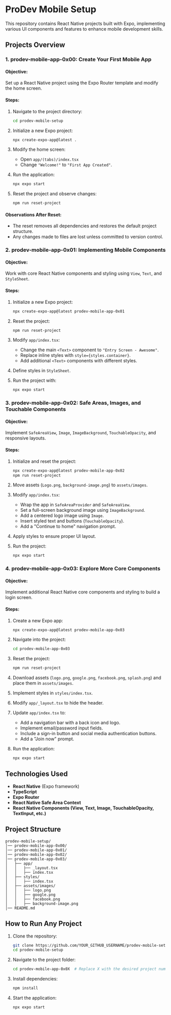 # ProDev Mobile Setup

This repository contains React Native projects built with Expo, implementing various UI components and features to enhance mobile development skills.  

## Projects Overview

### 1. prodev-mobile-app-0x00: Create Your First Mobile App

#### Objective:

Set up a React Native project using the Expo Router template and modify the home screen.  

#### Steps:
1. Navigate to the project directory:  

   ```sh
   cd prodev-mobile-setup
   ```

2. Initialize a new Expo project:  

   ```sh
   npx create-expo-app@latest .
   ```

3. Modify the home screen:  
   - Open `app/(tabs)/index.tsx`
   - Change `"Welcome!"` to `"First App Created"`.  

4. Run the application:  

   ```sh
   npx expo start
   ```

5. Reset the project and observe changes:  

   ```sh
   npm run reset-project
   ```

#### Observations After Reset:

- The reset removes all dependencies and restores the default project structure.  
- Any changes made to files are lost unless committed to version control.  

### 2. prodev-mobile-app-0x01: Implementing Mobile Components

#### Objective:

Work with core React Native components and styling using `View`, `Text`, and `StyleSheet`.  

#### Steps:

1. Initialize a new Expo project:  

   ```sh
   npx create-expo-app@latest prodev-mobile-app-0x01
   ```

2. Reset the project:  

   ```sh
   npm run reset-project
   ```

3. Modify `app/index.tsx`:  
   - Change the main `<Text>` component to `"Entry Screen - Awesome"`.  
   - Replace inline styles with `style={styles.container}`.  
   - Add additional `<Text>` components with different styles.  

4. Define styles in `StyleSheet`.  

5. Run the project with:  
   ```sh
   npx expo start
   ```

### 3. prodev-mobile-app-0x02: Safe Areas, Images, and Touchable Components

#### Objective:

Implement `SafeAreaView`, `Image`, `ImageBackground`, `TouchableOpacity`, and responsive layouts.  

#### Steps:

1. Initialize and reset the project:  

   ```sh
   npx create-expo-app@latest prodev-mobile-app-0x02
   npm run reset-project
   ```

2. Move assets (`Logo.png`, `background-image.png`) to `assets/images`.  

3. Modify `app/index.tsx`:  
   - Wrap the app in `SafeAreaProvider` and `SafeAreaView`.  
   - Set a full-screen background image using `ImageBackground`.  
   - Add a centered logo image using `Image`.  
   - Insert styled text and buttons (`TouchableOpacity`).  
   - Add a "Continue to home" navigation prompt.  

4. Apply styles to ensure proper UI layout.  

5. Run the project:  

   ```sh
   npx expo start
   ```

### 4. prodev-mobile-app-0x03: Explore More Core Components

#### Objective:

Implement additional React Native core components and styling to build a login screen.  

#### Steps:

1. Create a new Expo app:  

   ```sh
   npx create-expo-app@latest prodev-mobile-app-0x03
   ```

2. Navigate into the project:  

   ```sh
   cd prodev-mobile-app-0x03
   ```

3. Reset the project:  

   ```sh
   npm run reset-project
   ```

4. Download assets (`logo.png`, `google.png`, `facebook.png`, `splash.png`) and place them in `assets/images`.  

5. Implement styles in `styles/index.tsx`.  

6. Modify `app/_layout.tsx` to hide the header.  

7. Update `app/index.tsx` to:  
   - Add a navigation bar with a back icon and logo.  
   - Implement email/password input fields.  
   - Include a sign-in button and social media authentication buttons.  
   - Add a "Join now" prompt.  

8. Run the application:  

   ```sh
   npx expo start
   ```

## Technologies Used

- **React Native** (Expo framework)  
- **TypeScript**  
- **Expo Router**  
- **React Native Safe Area Context**  
- **React Native Components (View, Text, Image, TouchableOpacity, TextInput, etc.)**  

## Project Structure

```
prodev-mobile-setup/
│── prodev-mobile-app-0x00/
│── prodev-mobile-app-0x01/
│── prodev-mobile-app-0x02/
│── prodev-mobile-app-0x03/
│   ├── app/
│   │   ├── _layout.tsx
│   │   ├── index.tsx
│   ├── styles/
│   │   ├── index.tsx
│   ├── assets/images/
│   │   ├── logo.png
│   │   ├── google.png
│   │   ├── facebook.png
│   │   ├── background-image.png
│── README.md
```

## How to Run Any Project

1. Clone the repository:  

   ```sh
   git clone https://github.com/YOUR_GITHUB_USERNAME/prodev-mobile-setup.git
   cd prodev-mobile-setup
   ```

2. Navigate to the project folder:  

   ```sh
   cd prodev-mobile-app-0x0X  # Replace X with the desired project number
   ```

3. Install dependencies:  

   ```sh
   npm install
   ```

4. Start the application:  

   ```sh
   npx expo start
   ```
